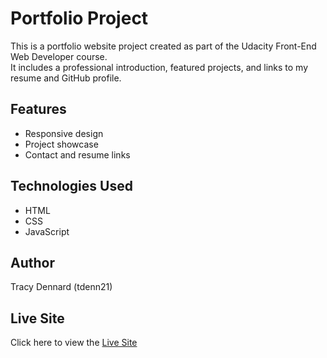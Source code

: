 # Portfolio Project

This is a portfolio website project created as part of the Udacity Front-End Web Developer course.  
It includes a professional introduction, featured projects, and links to my resume and GitHub profile.

## Features
- Responsive design
- Project showcase
- Contact and resume links

## Technologies Used
- HTML
- CSS
- JavaScript

## Author
Tracy Dennard (tdenn21)
## Live Site
Click here to view the [Live Site](https://tdenn21.github.io/portfolio-project/)


